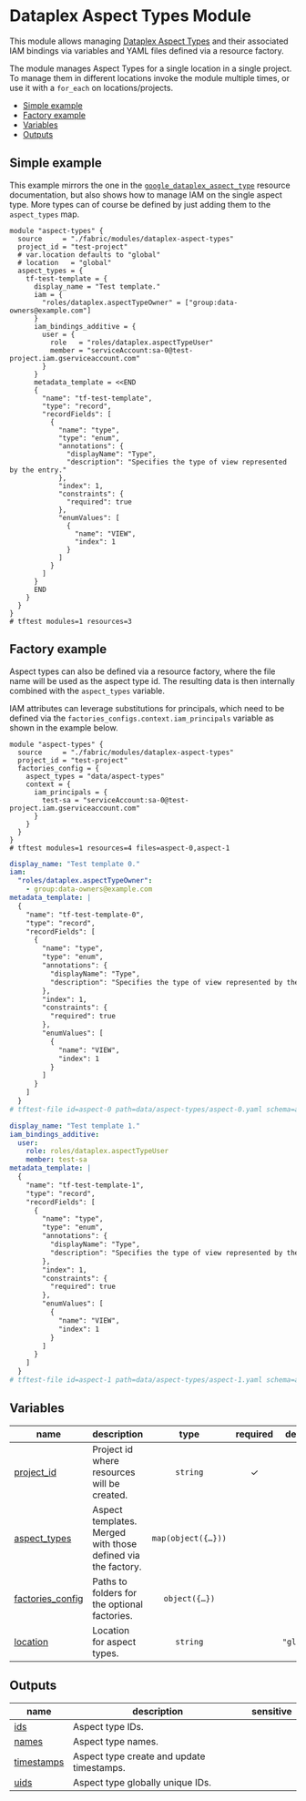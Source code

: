 # Dataplex Aspect Types Module

This module allows managing [Dataplex Aspect Types](https://cloud.google.com/dataplex/docs/enrich-entries-metadata) and their associated IAM bindings via variables and YAML files defined via a resource factory.

The module manages Aspect Types for a single location in a single project. To manage them in different locations invoke the module multiple times, or use it with a `for_each` on locations/projects.

<!-- BEGIN TOC -->
- [Simple example](#simple-example)
- [Factory example](#factory-example)
- [Variables](#variables)
- [Outputs](#outputs)
<!-- END TOC -->

## Simple example

This example mirrors the one in the [`google_dataplex_aspect_type`](https://registry.terraform.io/providers/hashicorp/google/latest/docs/resources/dataplex_aspect_type) resource documentation, but also shows how to manage IAM on the single aspect type. More types can of course be defined by just adding them to the `aspect_types` map.

```hcl
module "aspect-types" {
  source     = "./fabric/modules/dataplex-aspect-types"
  project_id = "test-project"
  # var.location defaults to "global"
  # location   = "global"
  aspect_types = {
    tf-test-template = {
      display_name = "Test template."
      iam = {
        "roles/dataplex.aspectTypeOwner" = ["group:data-owners@example.com"]
      }
      iam_bindings_additive = {
        user = {
          role   = "roles/dataplex.aspectTypeUser"
          member = "serviceAccount:sa-0@test-project.iam.gserviceaccount.com"
        }
      }
      metadata_template = <<END
      {
        "name": "tf-test-template",
        "type": "record",
        "recordFields": [
          {
            "name": "type",
            "type": "enum",
            "annotations": {
              "displayName": "Type",
              "description": "Specifies the type of view represented by the entry."
            },
            "index": 1,
            "constraints": {
              "required": true
            },
            "enumValues": [
              {
                "name": "VIEW",
                "index": 1
              }
            ]
          }
        ]
      }
      END
    }
  }
}
# tftest modules=1 resources=3
```

## Factory example

Aspect types can also be defined via a resource factory, where the file name will be used as the aspect type id. The resulting data is then internally combined with the `aspect_types` variable.

IAM attributes can leverage substitutions for principals, which need to be defined via the `factories_configs.context.iam_principals` variable as shown in the example below.

```hcl
module "aspect-types" {
  source     = "./fabric/modules/dataplex-aspect-types"
  project_id = "test-project"
  factories_config = {
    aspect_types = "data/aspect-types"
    context = {
      iam_principals = {
        test-sa = "serviceAccount:sa-0@test-project.iam.gserviceaccount.com"
      }
    }
  }
}
# tftest modules=1 resources=4 files=aspect-0,aspect-1
```

```yaml
display_name: "Test template 0."
iam:
  "roles/dataplex.aspectTypeOwner":
    - group:data-owners@example.com
metadata_template: |
  {
    "name": "tf-test-template-0",
    "type": "record",
    "recordFields": [
      {
        "name": "type",
        "type": "enum",
        "annotations": {
          "displayName": "Type",
          "description": "Specifies the type of view represented by the entry."
        },
        "index": 1,
        "constraints": {
          "required": true
        },
        "enumValues": [
          {
            "name": "VIEW",
            "index": 1
          }
        ]
      }
    ]
  }
# tftest-file id=aspect-0 path=data/aspect-types/aspect-0.yaml schema=aspect-type.schema.json
```

```yaml
display_name: "Test template 1."
iam_bindings_additive:
  user:
    role: roles/dataplex.aspectTypeUser
    member: test-sa
metadata_template: |
  {
    "name": "tf-test-template-1",
    "type": "record",
    "recordFields": [
      {
        "name": "type",
        "type": "enum",
        "annotations": {
          "displayName": "Type",
          "description": "Specifies the type of view represented by the entry."
        },
        "index": 1,
        "constraints": {
          "required": true
        },
        "enumValues": [
          {
            "name": "VIEW",
            "index": 1
          }
        ]
      }
    ]
  }
# tftest-file id=aspect-1 path=data/aspect-types/aspect-1.yaml schema=aspect-type.schema.json
```
<!-- BEGIN TFDOC -->
## Variables

| name | description | type | required | default |
|---|---|:---:|:---:|:---:|
| [project_id](variables.tf#L67) | Project id where resources will be created. | <code>string</code> | ✓ |  |
| [aspect_types](variables.tf#L17) | Aspect templates. Merged with those defined via the factory. | <code title="map&#40;object&#40;&#123;&#10;  description       &#61; optional&#40;string&#41;&#10;  display_name      &#61; optional&#40;string&#41;&#10;  labels            &#61; optional&#40;map&#40;string&#41;, &#123;&#125;&#41;&#10;  metadata_template &#61; optional&#40;string&#41;&#10;  iam               &#61; optional&#40;map&#40;list&#40;string&#41;&#41;, &#123;&#125;&#41;&#10;  iam_bindings &#61; optional&#40;map&#40;object&#40;&#123;&#10;    members &#61; list&#40;string&#41;&#10;    role    &#61; string&#10;    condition &#61; optional&#40;object&#40;&#123;&#10;      expression  &#61; string&#10;      title       &#61; string&#10;      description &#61; optional&#40;string&#41;&#10;    &#125;&#41;&#41;&#10;  &#125;&#41;&#41;, &#123;&#125;&#41;&#10;  iam_bindings_additive &#61; optional&#40;map&#40;object&#40;&#123;&#10;    member &#61; string&#10;    role   &#61; string&#10;    condition &#61; optional&#40;object&#40;&#123;&#10;      expression  &#61; string&#10;      title       &#61; string&#10;      description &#61; optional&#40;string&#41;&#10;    &#125;&#41;&#41;&#10;  &#125;&#41;&#41;, &#123;&#125;&#41;&#10;&#125;&#41;&#41;">map&#40;object&#40;&#123;&#8230;&#125;&#41;&#41;</code> |  | <code>&#123;&#125;</code> |
| [factories_config](variables.tf#L48) | Paths to folders for the optional factories. | <code title="object&#40;&#123;&#10;  aspect_types &#61; optional&#40;string&#41;&#10;  context &#61; optional&#40;object&#40;&#123;&#10;    iam_principals &#61; optional&#40;map&#40;string&#41;, &#123;&#125;&#41;&#10;  &#125;&#41;, &#123;&#125;&#41;&#10;&#125;&#41;">object&#40;&#123;&#8230;&#125;&#41;</code> |  | <code>&#123;&#125;</code> |
| [location](variables.tf#L60) | Location for aspect types. | <code>string</code> |  | <code>&#34;global&#34;</code> |

## Outputs

| name | description | sensitive |
|---|---|:---:|
| [ids](outputs.tf#L17) | Aspect type IDs. |  |
| [names](outputs.tf#L29) | Aspect type names. |  |
| [timestamps](outputs.tf#L41) | Aspect type create and update timestamps. |  |
| [uids](outputs.tf#L56) | Aspect type globally unique IDs. |  |
<!-- END TFDOC -->
